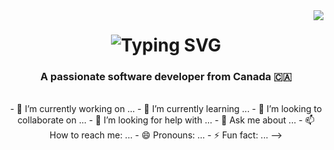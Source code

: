 <img align="right" src="https://visitor-badge.laobi.icu/badge?page_id=salesp07.salesp07" />

<h1 align="center">
<img src="https://readme-typing-svg.herokuapp.com?font=Righteous&size=33&duration=3000&pause=1&color=000000&center=true&vCenter=true&random=false&width=500&height=70&lines=Hi+there+%F0%9F%91%8B;I'm+Imen+Sebteoui+!" alt="Typing SVG" />
</h1>

<h3 align="center">A passionate software developer from Canada 🇨🇦</h3>

<br/>
<div align="center">
- 🔭 I’m currently working on ...
- 🌱 I’m currently learning ...
- 👯 I’m looking to collaborate on ...
- 🤔 I’m looking for help with ...
- 💬 Ask me about ...
- 📫 How to reach me: ...
- 😄 Pronouns: ...
- ⚡ Fun fact: ...
-->
